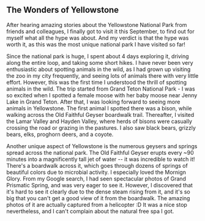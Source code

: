 ## The Wonders of Yellowstone

After hearing amazing stories about the Yellowstone National Park from friends and colleagues, I finally got to visit it this September, to find out for myself what all the hype was about. And my verdict is that the hype was worth it, as this was the most unique national park I have visited so far! 

Since the national park is huge, I spent about 4 days exploring it, driving along the entire loop, and taking some short hikes. I have never been very enthusiastic about spotting animals in the wild, as I had grown up visiting the zoo in my city frequently, and seeing lots of animals there with very little effort. However, this was the first time I understood the thrill of spotting animals in the wild. The trip started from Grand Teton National Park - I was so excited when I spotted a female moose with her baby moose near Jenny Lake in Grand Teton. After that, I was looking forward to seeing more animals in Yellowstone. The first animal I spotted there was a bison, while walking across the Old Faithful Geyser boardwalk trail. Thereafter, I visited the Lamar Valley and Hayden Valley, where herds of bisons were casually crossing the road or grazing in the pastures. I also saw black bears, grizzly bears, elks, proghorn deers, and a coyote. 

Another unique aspect of Yellowstone is the numerous geysers and springs spread across the national park. The Old Faithful Geyser erupts every ~90 minutes into a magnificently tall jet of water -- it was incredible to watch it! There's a boardwalk across it, which goes through dozens of springs of beautiful colors due to microbial activity. I especially loved the Mornign Glory. From my Google search, I had seen spectacular photos of Grand Prismatic Spring, and was very eager to see it. However, I discovered that it's hard to see it clearly due to the dense steam rising from it, and it's so big that you can't get a good view of it from the boardwalk. The amazing photos of it are actually captured from a helicopter :D It was a nice stop nevertheless, and I can't complain about the natural free spa I got.